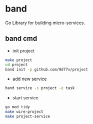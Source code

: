 # band
Go Library for building micro-services.

## band cmd
- init project
```sh
make project
cd project
band init -p github.com/9d77v/project
```  
  
- add new service
```sh
band service -s project -e task
```

- start service
```sh
go mod tidy
make wire-project
make project-service
```
